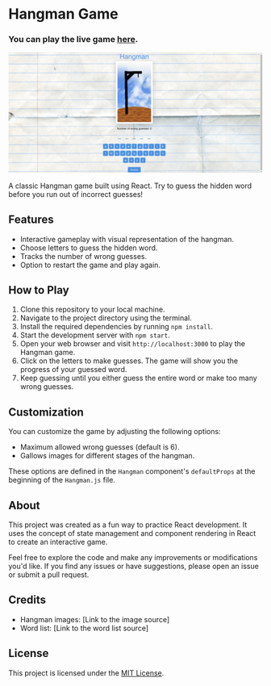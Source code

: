 # Hangman Game

### You can play the live game [here](https://strawhatrag.github.io/react-hangman-game/).

![Hangman Game Demo](public/hangman.gif) <!-- Replace with your actual GIF link -->

A classic Hangman game built using React. Try to guess the hidden word before you run out of incorrect guesses!

## Features

- Interactive gameplay with visual representation of the hangman.
- Choose letters to guess the hidden word.
- Tracks the number of wrong guesses.
- Option to restart the game and play again.

## How to Play

1. Clone this repository to your local machine.
2. Navigate to the project directory using the terminal.
3. Install the required dependencies by running `npm install`.
4. Start the development server with `npm start`.
5. Open your web browser and visit `http://localhost:3000` to play the Hangman game.
6. Click on the letters to make guesses. The game will show you the progress of your guessed word.
7. Keep guessing until you either guess the entire word or make too many wrong guesses.

## Customization

You can customize the game by adjusting the following options:

- Maximum allowed wrong guesses (default is 6).
- Gallows images for different stages of the hangman.

These options are defined in the `Hangman` component's `defaultProps` at the beginning of the `Hangman.js` file.

## About

This project was created as a fun way to practice React development. It uses the concept of state management and component rendering in React to create an interactive game.

Feel free to explore the code and make any improvements or modifications you'd like. If you find any issues or have suggestions, please open an issue or submit a pull request.

## Credits

- Hangman images: [Link to the image source]
- Word list: [Link to the word list source]

## License

This project is licensed under the [MIT License](LICENSE).